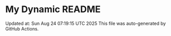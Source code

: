 # My Dynamic README
Updated at: Sun Aug 24 07:19:15 UTC 2025
This file was auto-generated by GitHub Actions.
